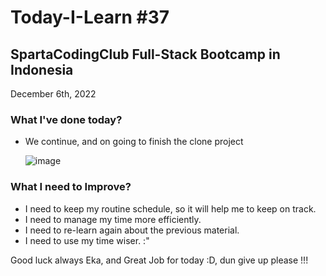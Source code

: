 # Today-I-Learn #37
## SpartaCodingClub Full-Stack Bootcamp in Indonesia
December 6th, 2022

### What I've done today?
  
  - We continue, and on going to finish the clone project
    
    ![image](https://user-images.githubusercontent.com/62550785/205965059-aa0ad244-a3b2-4f55-8cf5-3ebe4e8909b3.png)

### What I need to Improve?

  - I need to keep my routine schedule, so it will help me to keep on track.
  - I need to manage my time more efficiently.
  - I need to re-learn again about the previous material.
  - I need to use my time wiser. :"

Good luck always Eka, and Great Job for today :D, dun give up please !!!
